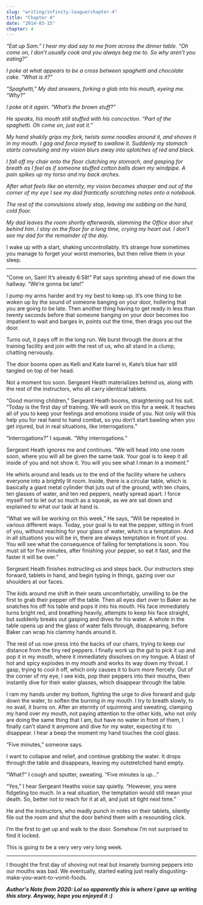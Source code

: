 ```yaml
---
slug: "writing/infinity-league/chapter-4"
title: "Chapter 4"
date: "2014-03-15"
chapter: 4
---
```


_“Eat up Sam.” I hear my dad say to me from across the dinner table. “Oh come on, I don’t usually cook and you always beg me to. So why aren’t you eating?”_

_I poke at what appears to be a cross between spaghetti and chocolate cake. “What is it?”_

_“Spaghetti,” My dad answers, forking a glob into his mouth, eyeing me. “Why?”_

_I poke at it again. “What’s the brown stuff?”_

_He speaks, his mouth still stuffed with his concoction. “Part of the spaghetti. Oh come on, just eat it.”_

_My hand shakily grips my fork, twists some noodles around it, and shoves it in my mouth. I gag and force myself to swallow it. Suddenly my stomach starts convulsing and my vision blurs away into splotches of red and black._

_I fall off my chair onto the floor clutching my stomach, and gasping for breath as I feel as if someone stuffed cotton balls down my windpipe. A pain spikes up my torso and my back arches._

_After what feels like an eternity, my vision becomes sharper and out of the corner of my eye I see my dad frantically scratching notes onto a notebook._

_The rest of the convulsions slowly stop, leaving me sobbing on the hard, cold floor._

_My dad leaves the room shortly afterwards, slamming the Office door shut behind him. I stay on the floor for a long time, crying my heart out. I don’t see my dad for the remainder of the day._

I wake up with a start, shaking uncontrollably. It’s strange how sometimes you manage to forget your worst memories, but then relive them in your sleep.

---

“Come on, Sam! It’s already 6:58!” Pat says sprinting ahead of me down the hallway. “We’re gonna be late!”

I pump my arms harder and try my best to keep up. It’s one thing to be woken up by the sound of someone banging on your door, hollering that you are going to be late. Then another thing having to get ready in less than twenty seconds before that someone banging on your door becomes too impatient to wait and barges in, points out the time, then drags you out the door.

Turns out, it pays off in the long run. We burst through the doors at the training facility and join with the rest of us, who all stand in a clump, chatting nervously.

The door booms open as Kelli and Kate barrel in, Kate’s blue hair still tangled on top of her head.

Not a moment too soon. Sergeant Heath materializes behind us, along with the rest of the instructors, who all carry identical tablets.

“Good morning children,” Sergeant Heath booms, straightening out his suit. “Today is the first day of training. We will work on this for a week. It teaches all of you to keep your feelings and emotions inside of you. Not only will this help you for real hand to hand combat, so you don’t start bawling when you get injured, but in real situations, like interrogations.”

“Interrogations?” I squeak. “Why interrogations.”

Sergeant Heath ignores me and continues. “We will head into one room soon, where you will all be given the same task. Your goal is to keep it all inside of you and not show it. You will you see what I mean in a moment.”

He whirls around and leads us to the end of the facility where he ushers everyone into a brightly lit room. Inside, there is a circular table, which is basically a giant metal cylinder that juts out of the ground, with ten chairs, ten glasses of water, and ten red peppers, neatly spread apart. I force myself not to let out so much as a squeak, as we are sat down and explained to what our task at hand is.

“What we will be working on this week,” He says, “Will be repeated in various different ways. Today, your goal is to eat the pepper, sitting in front of you, without reaching for your glass of water, which is a temptation. And in all situations you will be in, there are always temptation in front of you. You will see what the consequence of falling for temptations is soon. You must sit for five minutes, after finishing your pepper, so eat it fast, and the faster it will be over.”

Sergeant Heath finishes instructing us and steps back. Our instructors step forward, tablets in hand, and begin typing in things, gazing over our shoulders at our faces.

The kids around me shift in their seats uncomfortably, unwilling to be the first to grab their pepper off the table. Then all eyes dart over to Baker as he snatches his off his table and pops it into his mouth. His face immediately turns bright red, and breathing heavily, attempts to keep his face straight, but suddenly breaks out gasping and dives for his water. A whole in the table opens up and the glass of water falls through, disappearing, before Baker can wrap his clammy hands around it.

The rest of us now press into the backs of our chairs, trying to keep our distance from the tiny red peppers. I finally work up the gut to pick it up and pop it in my mouth, where it immediately dissolves on my tongue. A blast of hot and spicy explodes in my mouth and works its way down my throat. I gasp, trying to cool it off, which only causes it to burn more fiercely. Out of the corner of my eye, I see kids, pop their peppers into their mouths, then instantly dive for their water glasses, which disappear through the table.

I ram my hands under my bottom, fighting the urge to dive forward and gulp down the water, to soften the burning in my mouth. I try to breath slowly, to no avail, it burns on. After an eternity of squirming and sweating, clamping my hand over my mouth, not paying attention to the other kids, who not only are doing the same thing that I am, but have no water in front of them, I finally can’t stand it anymore and dive for my water, expecting it to disappear. I hear a beep the moment my hand touches the cool glass.

“Five minutes,” someone says.

I want to collapse and relief, and continue grabbing the water. It drops through the table and disappears, leaving my outstretched hand empty.

“What?” I cough and sputter, sweating. “Five minutes is up…”

“Yes,” I hear Sergeant Heaths voice say quietly. “However, you were fidgeting too much. In a real situation, the temptation would still mean your death. So, better not to reach for it at all, and just sit tight next time.”

He and the instructors, who madly punch in notes on their tablets, silently file out the room and shut the door behind them with a resounding click.

I’m the first to get up and walk to the door. Somehow I’m not surprised to find it locked.

This is going to be a very very very long week.

---

I thought the first day of shoving not real but insanely burning peppers into our mouths was bad. We eventually, started eating just really disgusting-make-you-want-to-vomit-foods.

_**Author's Note from 2020: Lol so apparently this is where I gave up writing this story. Anyway, hope you enjoyed it :)**_
